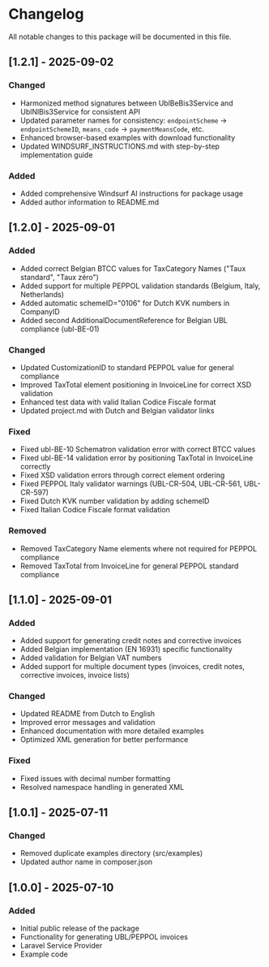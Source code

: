 # Changelog

All notable changes to this package will be documented in this file.

## [1.2.1] - 2025-09-02
### Changed
- Harmonized method signatures between UblBeBis3Service and UblNlBis3Service for consistent API
- Updated parameter names for consistency: `endpointScheme` → `endpointSchemeID`, `means_code` → `paymentMeansCode`, etc.
- Enhanced browser-based examples with download functionality
- Updated WINDSURF_INSTRUCTIONS.md with step-by-step implementation guide

### Added
- Added comprehensive Windsurf AI instructions for package usage
- Added author information to README.md

## [1.2.0] - 2025-09-01
### Added
- Added correct Belgian BTCC values for TaxCategory Names ("Taux standard", "Taux zéro")
- Added support for multiple PEPPOL validation standards (Belgium, Italy, Netherlands)
- Added automatic schemeID="0106" for Dutch KVK numbers in CompanyID
- Added second AdditionalDocumentReference for Belgian UBL compliance (ubl-BE-01)

### Changed
- Updated CustomizationID to standard PEPPOL value for general compliance
- Improved TaxTotal element positioning in InvoiceLine for correct XSD validation
- Enhanced test data with valid Italian Codice Fiscale format
- Updated project.md with Dutch and Belgian validator links

### Fixed
- Fixed ubl-BE-10 Schematron validation error with correct BTCC values
- Fixed ubl-BE-14 validation error by positioning TaxTotal in InvoiceLine correctly
- Fixed XSD validation errors through correct element ordering
- Fixed PEPPOL Italy validator warnings (UBL-CR-504, UBL-CR-561, UBL-CR-597)
- Fixed Dutch KVK number validation by adding schemeID
- Fixed Italian Codice Fiscale format validation

### Removed
- Removed TaxCategory Name elements where not required for PEPPOL compliance
- Removed TaxTotal from InvoiceLine for general PEPPOL standard compliance

## [1.1.0] - 2025-09-01
### Added
- Added support for generating credit notes and corrective invoices
- Added Belgian implementation (EN 16931) specific functionality
- Added validation for Belgian VAT numbers
- Added support for multiple document types (invoices, credit notes, corrective invoices, invoice lists)

### Changed
- Updated README from Dutch to English
- Improved error messages and validation
- Enhanced documentation with more detailed examples
- Optimized XML generation for better performance

### Fixed
- Fixed issues with decimal number formatting
- Resolved namespace handling in generated XML

## [1.0.1] - 2025-07-11
### Changed
- Removed duplicate examples directory (src/examples)
- Updated author name in composer.json

## [1.0.0] - 2025-07-10
### Added
- Initial public release of the package
- Functionality for generating UBL/PEPPOL invoices
- Laravel Service Provider
- Example code
